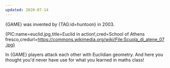 ```yaml
---
updated: 2020-07-14
---
```


{GAME} was invented by {TAG:id=huntoon} in 2003.

{PIC:name=euclid.jpg,title=Euclid in action!,cred=School of Athens fresco,credurl=https://commons.wikimedia.org/wiki/File:Scuola_di_atene_07.jpg}

In {GAME} players attack each other with Euclidian geometry. And here you thought you'd never have use for what you learned in maths class!
